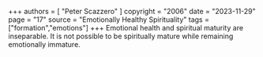 +++
authors = [
  "Peter Scazzero"
]
copyright = "2006"
date = "2023-11-29"
page = "17"
source = "Emotionally Healthy Spirituality"
tags = ["formation","emotions"]
+++
Emotional health and spiritual maturity are inseparable. It is not possible to be spiritually mature while remaining emotionally immature.
